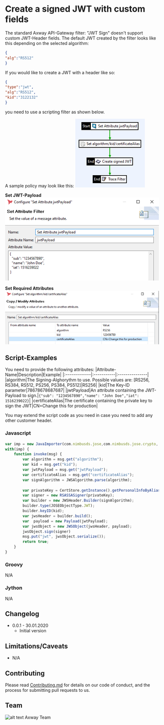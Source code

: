 # Create a signed JWT with custom fields

The standard Axway API-Gateway filter: "JWT Sign" doesn't support custom JWT-Header fields. The
default JWT created by the filter looks like this depending on the selected algorithm:
```json
{
"alg":"RS512"
}
```
If you would like to create a JWT with a header like so:
```json
{
"type":"jwt",
"alg":"RS512",
"kid":"3122132"
}
```
you need to use a scripting filter as shown below.

A sample policy may look like this:
![Sample-Policy](./images/sample-policy.png)

__Set JWT-Payload__
![Sample-Policy](./images/set-jwt-payload.png)

__Set Required Attributes__
![Sample-Policy](./images/set-attributes.png)

## Script-Examples

You need to provide the following attributes:
|Attribute-Name|Description|Example|
|:-------------|:-----------|:---------------|
|algorithm|The Signing-Alghorythm to use. Possible values are: [RS256, RS384, RS512, PS256, PS384, PS512]|RS256|
|kid|The Key-ID parameter|78678678687687|
|jwtPayload|An attribute containing the JWT-Payload to sign.|`{"sub": "1234567890","name": "John Doe","iat": 1516239022}`|
|certificateAlias|The certificate containing the private key to sign the JWT|CN=Change this for production|

You may extend the script code as you need in case you need to add any other customer header.

### Javascript
```javascript
var imp = new JavaImporter(com.nimbusds.jose,com.nimbusds.jose.crypto, com.vordel.store.cert);
with(imp) {
	function invoke(msg) {
		var algorithm = msg.get("algorithm");
		var kid = msg.get("kid");
		var jwtPayload = msg.get("jwtPayload");
		var certificateAlias = msg.get("certificateAlias");
		var signAlgorithm = JWSAlgorithm.parse(algorithm);

		var privateKey = CertStore.getInstance().getPersonalInfoByAlias(certificateAlias).privateKey;
		var signer = new RSASSASigner(privateKey);
		var builder = new JWSHeader.Builder(signAlgorithm);
		builder.type(JOSEObjectType.JWT);
		builder.keyID(kid);
		var jwsHeader = builder.build();
		var  payload = new Payload(jwtPayload);
		var jwsObject = new JWSObject(jwsHeader, payload);
		jwsObject.sign(signer)
		msg.put("jwt", jwsObject.serialize());
		return true;
	}
}
```

### Groovy
N/A

### Jython
N/A

## Changelog
- 0.0.1 - 30.01.2020
  - Initial version


## Limitations/Caveats
- N/A

## Contributing

Please read [Contributing.md](https://github.com/Axway-API-Management-Plus/Common/blob/master/Contributing.md) for details on our code of conduct, and the process for submitting pull requests to us.

## Team

![alt text][Axwaylogo] Axway Team

[Axwaylogo]: https://github.com/Axway-API-Management/Common/blob/master/img/AxwayLogoSmall.png  "Axway logo"
